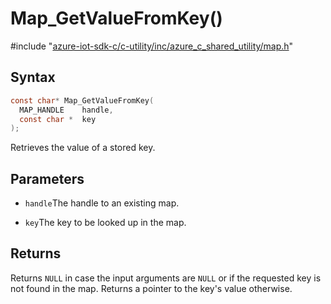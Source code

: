 # Map_GetValueFromKey()

\#include "[azure-iot-sdk-c/c-utility/inc/azure_c_shared_utility/map.h](../iot-c-ref-map-h.md)"  

## Syntax

```C
const char* Map_GetValueFromKey(
  MAP_HANDLE    handle,
  const char *  key
);
```

Retrieves the value of a stored key.

## Parameters
* `handle`The handle to an existing map. 

* `key`The key to be looked up in the map.

## Returns
Returns `NULL` in case the input arguments are `NULL` or if the requested key is not found in the map. Returns a pointer to the key's value otherwise.


